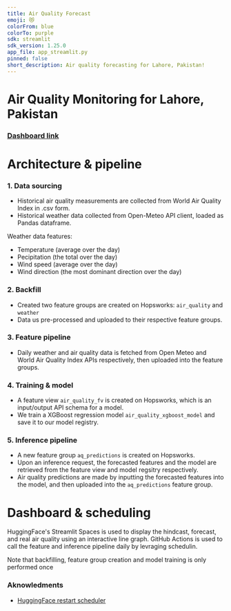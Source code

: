 ```yaml
---
title: Air Quality Forecast
emoji: 😻
colorFrom: blue
colorTo: purple
sdk: streamlit
sdk_version: 1.25.0
app_file: app_streamlit.py
pinned: false
short_description: Air quality forecasting for Lahore, Pakistan!
---
```


# Air Quality Monitoring for Lahore, Pakistan

### [Dashboard link](https://huggingface.co/spaces/Robzy/hbg-weather)

# Architecture & pipeline

### 1. Data sourcing

* Historical air quality measurements are collected from World Air Quality Index in .csv form.
* Historical weather data collected from Open-Meteo API client, loaded as Pandas dataframe. 

Weather data features:

 * Temperature (average over the day)
 * Pecipitation (the total over the day)
 * Wind speed (average over the day)
 * Wind direction (the most dominant direction over the day)


### 2. Backfill

* Created two feature groups are created on Hopsworks: `air_quality` and  `weather`
* Data us pre-processed and uploaded to their respective feature groups.

### 3. Feature pipeline

* Daily weather and air quality data is fetched from Open Meteo and World Air Quality Index APIs respectively, then uploaded into the feature groups. 

### 4. Training & model

* A feature view `air_quality_fv` is created on Hopsworks, which is an input/output API schema for a model.
* We train a XGBoost regression model `air_quality_xgboost_model` and save it to our model registry.

### 5. Inference pipeline

* A new feature group `aq_predictions` is created on Hopsworks.
* Upon an inference request, the forecasted features and the model are retrieved from the feature view and model regsitry respectively.
* Air quality predictions are made by inputting the forecasted features into the model, and then uploaded into the `aq_predictions` feature group.

# Dashboard & scheduling

HuggingFace's Streamlit Spaces is used to display the hindcast, forecast, and real air quality using an interactive line graph. GitHub Actions is used to call the feature and inference pipeline daily by levraging schedulin.

Note that backfilling, feature group creation and model training is only performed once



### Aknowledments

* [HuggingFace restart scheduler](https://huggingface.co/spaces/davanstrien/restart/blob/main/app.py)